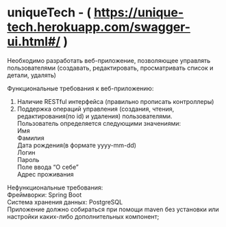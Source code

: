 # uniqueTech - ( https://unique-tech.herokuapp.com/swagger-ui.html#/ )
Необходимо разработать веб-приложение, позволяющее управлять пользователями (создавать, редактировать, просматривать список и детали, удалять)<br/>
 
Функциональные требования к веб-приложению:<br/>
1.   Наличие RESTful интерфейса (правильно прописать контроллеры)<br/>
2.   Поддержка операций управления (создания, чтения, редактирования(по id) и удаления) пользователями.<br/>
Пользователь определяется следующими значениями:	<br/>
Имя<br/>
Фамилия<br/>
Дата рождения(в формате yyyy-mm-dd)<br/>
Логин<br/>
Пароль<br/>
Поле ввода “О себе”<br/>
Адрес проживания<br/>
 
Нефункциональные требования:<br/>
Фреймворки: Spring Boot<br/>
Система хранения данных: PostgreSQL<br/>
Приложение должно собираться при помощи maven без установки или настройки каких-либо дополнительных компонент;<br/>
